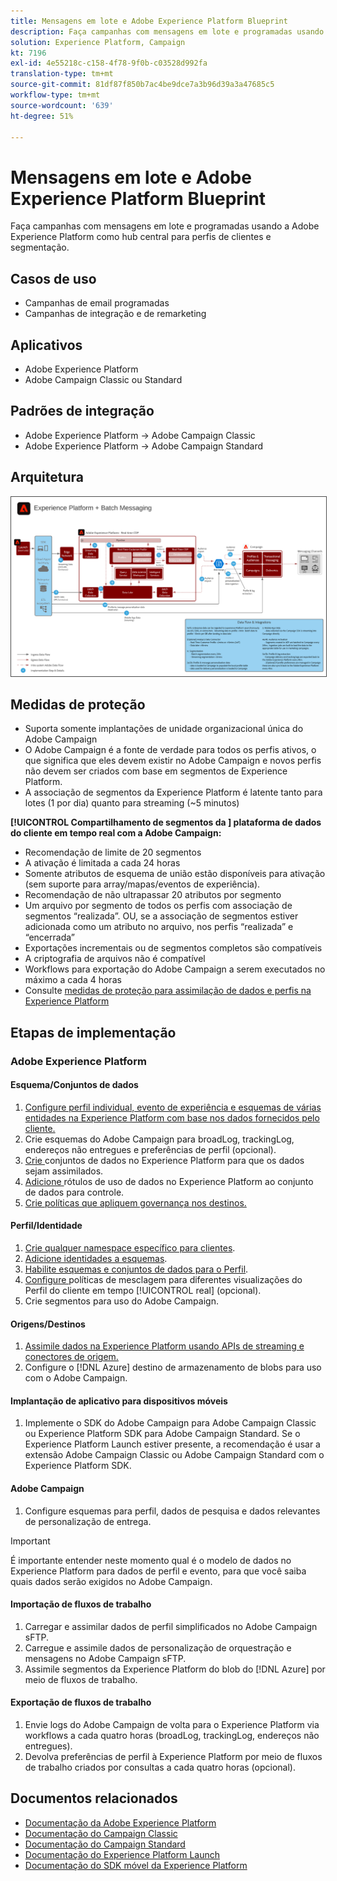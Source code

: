 ```yaml
---
title: Mensagens em lote e Adobe Experience Platform Blueprint
description: Faça campanhas com mensagens em lote e programadas usando a Adobe Experience Platform como hub central para perfis de clientes e segmentação.
solution: Experience Platform, Campaign
kt: 7196
exl-id: 4e55218c-c158-4f78-9f0b-c03528d992fa
translation-type: tm+mt
source-git-commit: 81df87f850b7ac4be9dce7a3b96d39a3a47685c5
workflow-type: tm+mt
source-wordcount: '639'
ht-degree: 51%

---
```


# Mensagens em lote e Adobe Experience Platform Blueprint

Faça campanhas com mensagens em lote e programadas usando a Adobe Experience Platform como hub central para perfis de clientes e segmentação.

## Casos de uso

* Campanhas de email programadas
* Campanhas de integração e de remarketing

## Aplicativos

* Adobe Experience Platform
* Adobe Campaign Classic ou Standard

## Padrões de integração

* Adobe Experience Platform → Adobe Campaign Classic
* Adobe Experience Platform → Adobe Campaign Standard

## Arquitetura

<img src="assets/aepbatch.svg" alt="Arquitetura de referência para o Blueprint do Adobe Experience Platform e do Batch Messaging" style="border:1px solid #4a4a4a" />

## Medidas de proteção

* Suporta somente implantações de unidade organizacional única do Adobe Campaign
* O Adobe Campaign é a fonte de verdade para todos os perfis ativos, o que significa que eles devem existir no Adobe Campaign e novos perfis não devem ser criados com base em segmentos de Experience Platform.
* A associação de segmentos da Experience Platform é latente tanto para lotes (1 por dia) quanto para streaming (~5 minutos)

**[!UICONTROL Compartilhamento de segmentos da ] plataforma de dados do cliente em tempo real com a Adobe Campaign:**

* Recomendação de limite de 20 segmentos
* A ativação é limitada a cada 24 horas
* Somente atributos de esquema de união estão disponíveis para ativação (sem suporte para array/mapas/eventos de experiência).
* Recomendação de não ultrapassar 20 atributos por segmento
* Um arquivo por segmento de todos os perfis com associação de segmentos “realizada”. OU, se a associação de segmentos estiver adicionada como um atributo no arquivo, nos perfis “realizada” e “encerrada”
* Exportações incrementais ou de segmentos completos são compatíveis
* A criptografia de arquivos não é compatível
* Workflows para exportação do Adobe Campaign a serem executados no máximo a cada 4 horas
* Consulte [medidas de proteção para assimilação de dados e perfis na Experience Platform](https://experienceleague.adobe.com/docs/experience-platform/profile/guardrails.html?lang=pt-BR)

## Etapas de implementação

### Adobe Experience Platform

#### Esquema/Conjuntos de dados

1. [Configure perfil individual, evento de experiência e esquemas de várias entidades na Experience Platform com base nos dados fornecidos pelo cliente.](https://experienceleague.adobe.com/docs/platform-learn/tutorials/schemas/create-a-schema.html)
1. Crie esquemas do Adobe Campaign para broadLog, trackingLog, endereços não entregues e preferências de perfil (opcional).
1. [Crie ](https://experienceleague.adobe.com/docs/platform-learn/tutorials/data-ingestion/create-datasets-and-ingest-data.html) conjuntos de dados no Experience Platform para que os dados sejam assimilados.
1. [Adicione ](https://experienceleague.adobe.com/docs/platform-learn/tutorials/data-governance/classify-data-using-governance-labels.html) rótulos de uso de dados no Experience Platform ao conjunto de dados para controle.
1. [Crie políticas que apliquem governança nos destinos.](https://experienceleague.adobe.com/docs/platform-learn/tutorials/data-governance/create-data-usage-policies.html)

#### Perfil/Identidade

1. [Crie qualquer namespace específico para clientes](https://experienceleague.adobe.com/docs/platform-learn/tutorials/identities/label-ingest-and-verify-identity-data.html).
1. [Adicione identidades a esquemas](https://experienceleague.adobe.com/docs/platform-learn/tutorials/identities/label-ingest-and-verify-identity-data.html).
1. [Habilite esquemas e conjuntos de dados para o Perfil](https://experienceleague.adobe.com/docs/platform-learn/tutorials/profiles/bring-data-into-the-real-time-customer-profile.html).
1. [Configure ](https://experienceleague.adobe.com/docs/platform-learn/tutorials/profiles/create-merge-policies.html) políticas de mesclagem para diferentes visualizações do Perfil do cliente em tempo  [!UICONTROL real]  (opcional).
1. Crie segmentos para uso do Adobe Campaign.

#### Origens/Destinos

1. [Assimile dados na Experience Platform usando APIs de streaming e conectores de origem.](https://experienceleague.adobe.com/?recommended=ExperiencePlatform-D-1-2020.1.dataingestion)
1. Configure o [!DNL Azure] destino de armazenamento de blobs para uso com o Adobe Campaign.

#### Implantação de aplicativo para dispositivos móveis

1. Implemente o SDK do Adobe Campaign para Adobe Campaign Classic ou Experience Platform SDK para Adobe Campaign Standard. Se o Experience Platform Launch estiver presente, a recomendação é usar a extensão Adobe Campaign Classic ou Adobe Campaign Standard com o Experience Platform SDK.

#### Adobe Campaign

1. Configure esquemas para perfil, dados de pesquisa e dados relevantes de personalização de entrega.

>[!IMPORTANT]
>
>É importante entender neste momento qual é o modelo de dados no Experience Platform para dados de perfil e evento, para que você saiba quais dados serão exigidos no Adobe Campaign.

#### Importação de fluxos de trabalho

1. Carregar e assimilar dados de perfil simplificados no Adobe Campaign sFTP.
1. Carregue e assimile dados de personalização de orquestração e mensagens no Adobe Campaign sFTP.
1. Assimile segmentos da Experience Platform do blob do [!DNL Azure] por meio de fluxos de trabalho.

#### Exportação de fluxos de trabalho

1. Envie logs do Adobe Campaign de volta para o Experience Platform via workflows a cada quatro horas (broadLog, trackingLog, endereços não entregues).
1. Devolva preferências de perfil à Experience Platform por meio de fluxos de trabalho criados por consultas a cada quatro horas (opcional).


## Documentos relacionados

* [Documentação da Adobe Experience Platform](https://experienceleague.adobe.com/docs/experience-platform.html?lang=pt-BR)
* [Documentação do Campaign Classic](https://experienceleague.adobe.com/docs/campaign-classic.html?lang=pt-BR)
* [Documentação do Campaign Standard](https://experienceleague.adobe.com/docs/campaign-standard.html?lang=pt-BR)
* [Documentação do Experience Platform Launch](https://experienceleague.adobe.com/docs/launch.html?lang=pt-BR)
* [Documentação do SDK móvel da Experience Platform](https://experienceleague.adobe.com/docs/mobile.html?lang=pt-BR)
